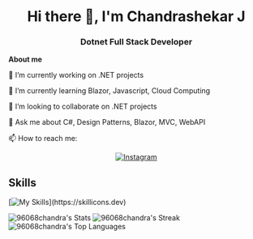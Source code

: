 <div align="center">
  <h1>Hi there 👋, I'm Chandrashekar J</h1>
  <h3>Dotnet Full Stack Developer</h3>
</div>

<!-- **96068chandra/96068chandra** is a ✨ _special_ ✨ repository because its `README.md` (this file) appears on your GitHub profile. -->
**About me**
<div>
  <p>🔭 I’m currently working on .NET projects</p>
  <p>🌱 I’m currently learning Blazor, Javascript, Cloud Computing</p>
  <p>👯 I’m looking to collaborate on .NET projects</p>
  <p>💬 Ask me about C#, Design Patterns, Blazor, MVC, WebAPI</p>
  <p>📫 How to reach me:
    <!-- Instagram Link and Image -->
<div align="center">
  <a href="https://www.instagram.com/your_instagram_username/">
    <img src="https://img.shields.io/badge/-Instagram-E4405F?style=flat&logo=instagram&logoColor=white" alt="Instagram" />
  </a>
</div>

  </p>
</div>

## Skills
[![My Skills](https://skillicons.dev/icons?i=net,cs,js,html,css,git,visualstudio,github,bootstrap,blazor,)](https://skillicons.dev)

![96068chandra's Stats](https://github-readme-stats.vercel.app/api?username=96068chandra&theme=merko&show_icons=true&hide_border=false&count_private=true)
![96068chandra's Streak](https://github-readme-streak-stats.herokuapp.com/?user=96068chandra&theme=merko&hide_border=false)
![96068chandra's Top Languages](https://github-readme-stats.vercel.app/api/top-langs/?username=96068chandra&theme=merko&show_icons=true&hide_border=false&layout=compact)

